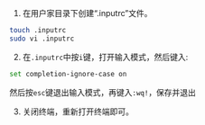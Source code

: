 1. 在用户家目录下创建“.inputrc”文件。
```bash
touch .inputrc
sudo vi .inputrc
```
2. 在`.inputrc`中按`i`键，打开输入模式，然后键入:
```bash
set completion-ignore-case on
```
然后按`esc`键退出输入模式，再键入`:wq!`，保存并退出

3. 关闭终端，重新打开终端即可。
